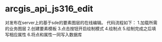 # arcgis_api_js316_edit
对发布在server上的基于sde的要素图层的在线编辑。
代码流程如下：
1.加载所需的业务图层
2.创建要素模板
3.点击按钮开启绘制模式
4.绘制点
5.绘制完成之后填写相应属性
6.将点和属性一同写入数据库
